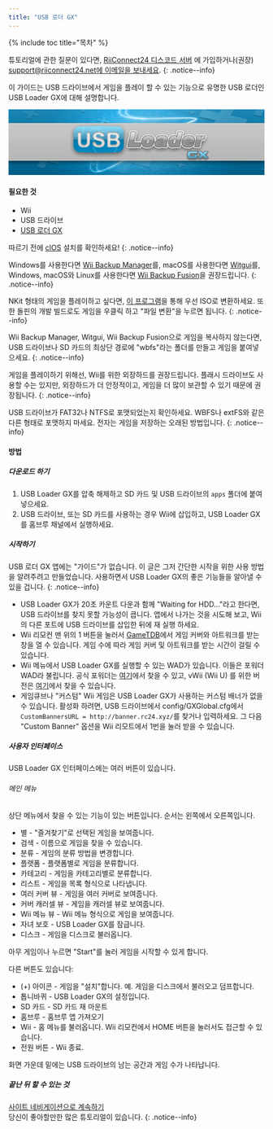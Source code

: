 ```yaml
---
title: "USB 로더 GX"
---
```


{% include toc title="목차" %}

튜토리얼에 관한 질문이 있다면, [RiiConnect24 디스코드 서버](https://discord.gg/rc24) 에 가입하거나(권장) [support@riiconnect24.net에 이메일을 보내세요](mailto:support@riiconnect24.net).
{: .notice--info}

이 가이드는 USB 드라이브에서 게임을 플레이 할 수 있는 기능으로 유명한 USB 로더인 USB Loader GX에 대해 설명합니다.

![USB 로더 GX](/images/usbloadergx.png)

#### 필요한 것

* Wii
* USB 드라이브
* [USB 로더 GX](https://hbb1.oscwii.org/hbb/usbloader_gx/usbloader_gx.zip)

따르기 전에 [cIOS](/cios) 설치를 확인하세요!
{: .notice--info}

Windows를 사용한다면 [Wii Backup Manager](/wiibackupmanager)를, macOS를 사용한다면 [Witgui](https://desairem.com/wordpress/category/witgui-download/)를, Windows, macOS와 Linux를 사용한다면 [Wii Backup Fusion](https://github.com/larsenv/Wii-Backup-Fusion)을 권장드립니다.
{: .notice--info}

NKit 형태의 게임을 플레이하고 싶다면, [이 프로그램](https://gbatemp.net/download/nkit.36157/)을 통해 우선 ISO로 변환하세요. 또한 돌핀의 개발 빌드로도 게임을 우클릭 하고 "파일 변환"을 누르면 됩니다.
{: .notice--info}

Wii Backup Manager, Witgui, Wii Backup Fusion으로 게임을 복사하지 않는다면, USB 드라이브나 SD 카드의 최상단 경로에 "wbfs"라는 폴더를 만들고 게임을 붙여넣으세요.
{: .notice--info}

게임을 플레이하기 위해선, Wii를 위한 외장하드를 권장드립니다. 플래시 드라이브도 사용할 수는 있지만, 외장하드가 더 안정적이고, 게임을 더 많이 보관할 수 있기 때문에 권장됩니다.
{: .notice--info}

USB 드라이브가 FAT32나 NTFS로 포맷되었는지 확인하세요. WBFS나 extFS와 같은 다른 형태로 포맷하지 마세요. 전자는 게임을 저장하는 오래된 방법입니다.
{: .notice--info}

#### 방법

##### 다운로드 하기

1. USB Loader GX를 압축 해제하고 SD 카드 및 USB 드라이브의 `apps` 폴더에 붙여넣으세요.
2. USB 드라이브, 또는 SD 카드를 사용하는 경우 Wii에 삽입하고, USB Loader GX를 홈브루 채널에서 실행하세요.

##### 시작하기

USB 로더 GX 앱에는 "가이드"가 없습니다. 이 글은 그저 간단한 시작을 위한 사용 방법을 알려주려고 만들었습니다. 사용하면서 USB Loader GX의 좋은 기능들을 알아낼 수 있을 겁니다.
{: .notice--info}

* USB Loader GX가 20초 카운트 다운과 함께 "Waiting for HDD..."라고 한다면, USB 드라이브를 찾지 못할 가능성이 큽니다. 앱에서 나가는 것을 시도해 보고, Wii의 다른 포트에 USB 드라이브를 삽입한 뒤에 재 실행 하세요.
* Wii 리모컨 맨 위의 1 버튼을 눌러서 [GameTDB](https://gametdb.com/)에서 게임 커버와 아트워크를 받는 창을 열 수 있습니다. 게임 수에 따라 게임 커버 및 아트워크를 받는 시간이 걸릴 수 있습니다.
* Wii 메뉴에서 USB Loader GX를 실행할 수 있는 WAD가 있습니다. 이들은 포워더 WAD라 불립니다. 공식 포워더는 [여기](https://sourceforge.net/projects/usbloadergx/files/Releases/Forwarders/USB%20Loader%20GX-UNEO_Forwarder_5_1_AHBPROT.wad)에서 찾을 수 있고, vWii (Wii U) 를 위한 버전은 [여기](https://sourceforge.net/projects/usbloadergx/files/Releases/Forwarders/USB%20Loader%20GX-UNEO_Forwarder_5_1_AHBPROT_vWii%20%28Fix%29.wad)에서 찾을 수 있습니다.
* 게임큐브나 "커스텀" Wii 게임은 USB Loader GX가 사용하는 커스텀 배너가 없을 수 있습니다. 활성화 하려면, USB 드라이브에서 config/GXGlobal.cfg에서 `CustomBannersURL = http://banner.rc24.xyz/`를 찾거나 입력하세요. 그 다음 "Custom Banner" 옵션을 Wii 리모트에서 1번을 눌러 받을 수 있습니다.

##### 사용자 인터페이스

USB Loader GX 인터페이스에는 여러 버튼이 있습니다.

###### 메인 메뉴

상단 메뉴에서 찾을 수 있는 기능이 있는 버튼입니다. 순서는 왼쪽에서 오른쪽입니다.

* 별 - "즐겨찾기"로 선택된 게임을 보여줍니다.
* 검색 - 이름으로 게임을 찾을 수 있습니다.
* 분류 - 게임의 분류 방법을 변경합니다.
* 플랫폼 - 플랫폼별로 게임을 분류합니다.
* 카테고리 - 게임을 카테고리별로 분류합니다.
* 리스트 - 게임을 목록 형식으로 나타냅니다.
* 여러 커버 뷰 - 게임을 여러 커버로 보여줍니다.
* 커버 캐러셀 뷰 - 게임을 캐러셀 뷰로 보여줍니다.
* Wii 메뉴 뷰 - Wii 메뉴 형식으로 게임을 보여줍니다.
* 자녀 보호 - USB Loader GX를 잠급니다.
* 디스크 - 게임을 디스크로 불러옵니다.

아무 게임이나 누르면 "Start"를 눌러 게임을 시작할 수 있게 합니다.

다른 버튼도 있습니다:

* (+) 아이콘 - 게임을 "설치"합니다. 예. 게임을 디스크에서 불러오고 덤프합니다.
* 톱니바퀴 - USB Loader GX의 설정입니다.
* SD 카드 - SD 카드 재 마운트
* 홈브루 - 홈브루 앱 가져오기
* Wii - 홈 메뉴를 불러옵니다. Wii 리모컨에서 HOME 버튼을 눌러서도 접근할 수 있습니다.
* 전원 버튼 - Wii 종료.

화면 가운데 밑에는 USB 드라이브의 남는 공간과 게임 수가 나타납니다.

##### 끝난 뒤 할 수 있는 것

[사이트 네비게이션으로 계속하기](site-navigation)<br>당신이 좋아할만한 많은 튜토리얼이 있습니다.
{: .notice--info}
